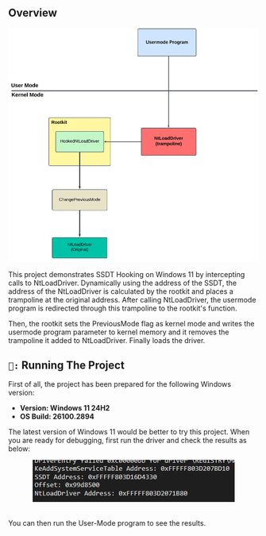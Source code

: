 ## Overview

<img src="./photos/diagram.png">

This project demonstrates SSDT Hooking on Windows 11 by intercepting calls to NtLoadDriver. Dynamically using the address of the SSDT, the address of the NtLoadDriver is calculated by the rootkit and places a trampoline at the original address. After calling NtLoadDriver, the usermode program is redirected through this trampoline to the rootkit's function.

Then, the rootkit  sets the PreviousMode flag as kernel mode and writes the usermode program parameter to kernel memory and it removes the trampoline it added to NtLoadDriver. Finally loads the driver. 

## `🔧:` Running The Project

First of all, the project has been prepared for the following Windows version:

- **Version: Windows 11 24H2**
- **OS Build: 26100.2894**

The latest version of Windows 11 would be better to try this project. When you are ready for debugging, first run the driver and check the results as below:

<div align="center">
  <img src="./photos/exampleOutput.png">
</div>
<br/>

You can then run the User-Mode program to see the results.
